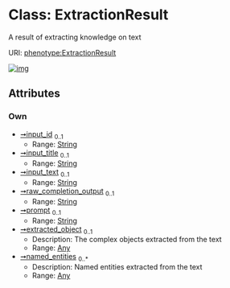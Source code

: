 
# Class: ExtractionResult


A result of extracting knowledge on text

URI: [phenotype:ExtractionResult](http://w3id.org/ontogpt/phenotype/ExtractionResult)


[![img](https://yuml.me/diagram/nofunky;dir:TB/class/[Any]<named_entities%200..*-++[ExtractionResult&#124;input_id:string%20%3F;input_title:string%20%3F;input_text:string%20%3F;raw_completion_output:string%20%3F;prompt:string%20%3F],[Any]<extracted_object%200..1-++[ExtractionResult],[Any])](https://yuml.me/diagram/nofunky;dir:TB/class/[Any]<named_entities%200..*-++[ExtractionResult&#124;input_id:string%20%3F;input_title:string%20%3F;input_text:string%20%3F;raw_completion_output:string%20%3F;prompt:string%20%3F],[Any]<extracted_object%200..1-++[ExtractionResult],[Any])

## Attributes


### Own

 * [➞input_id](extractionResult__input_id.md)  <sub>0..1</sub>
     * Range: [String](types/String.md)
 * [➞input_title](extractionResult__input_title.md)  <sub>0..1</sub>
     * Range: [String](types/String.md)
 * [➞input_text](extractionResult__input_text.md)  <sub>0..1</sub>
     * Range: [String](types/String.md)
 * [➞raw_completion_output](extractionResult__raw_completion_output.md)  <sub>0..1</sub>
     * Range: [String](types/String.md)
 * [➞prompt](extractionResult__prompt.md)  <sub>0..1</sub>
     * Range: [String](types/String.md)
 * [➞extracted_object](extractionResult__extracted_object.md)  <sub>0..1</sub>
     * Description: The complex objects extracted from the text
     * Range: [Any](Any.md)
 * [➞named_entities](extractionResult__named_entities.md)  <sub>0..\*</sub>
     * Description: Named entities extracted from the text
     * Range: [Any](Any.md)

